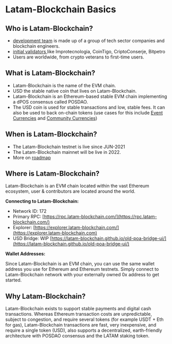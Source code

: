# Latam-Blockchain Basics

## Who is Latam-Blockchain?

* [development team](../../media/dev-team) is made up of a group of tech sector companies and blockchain engineers. 
* [initial validators ](../../for-validators/about-validators/)like Improtecnologia, CoinTigo, CriptoConserje, Bitpetro  
* Users are worldwide, from crypto veterans to first-time users.

## What is Latam-Blockchain?

* Latam-Blockchain is the name of the EVM chain. 
* USD the stable native coin that lives on Latam-Blockchain. 
* Latam-Blockchain is an Ethereum-based stable EVM chain implementing a dPOS consensus called POSDAO. 
* The USD coin is used for stable transactions and low, stable fees. It can also be used to back on-chain tokens \(use cases for this include [Event Currencies](../use-cases/cryptocurrency-for-events-and-conferences/) and [Community Currencies](../use-cases/community-currencies.md)\)

## When is Latam-Blockchain?

* The Latam-Blockchain testnet is live since JUN-2021
* The Latam-Blockchain mainnet will be live in 2022. 
* More on [roadmap](../roadmap/)

## Where is Latam-Blockchain?

Latam-Blockchain is an EVM chain located within the vast Ethereum ecosystem, user & contributors are located around the world.

**Connecting to Latam-Blockchain:**

* Network ID: 172 
* Primary RPC:  [https://rpc.latam-blockchain.com/](https://rpc.latam-blockchain.com/)
* Explorer: [https://explorer.latam-blockchain.com/](https://explorer.latam-blockchain.com)
* USD Bridge: WIP [https://latam-blockchain.github.io/old-poa-bridge-ui/](https://latam-blockchain.github.io/old-poa-bridge-ui/)

**Wallet Addresses:**

Since Latam-Blockchain is an EVM chain, you can use the same wallet address you use for Ethereum and Ethereum testnets. Simply connect to Latam-Blockchain network with your externally owned 0x address to get started.

## Why Latam-Blockchain?

Latam-Blockchain exists to support stable payments and digital cash transactions. Whereas Ethereum transaction costs are unpredictable, subject to congestion, and require several tokens \(for example USDT + Eth for gas\), Latam-Blockchain transactions are fast, very inexpensive, and require a single token \(USD\),  also supports a decentralized, earth-friendly architecture with POSDAO consensus and the LATAM staking token.



